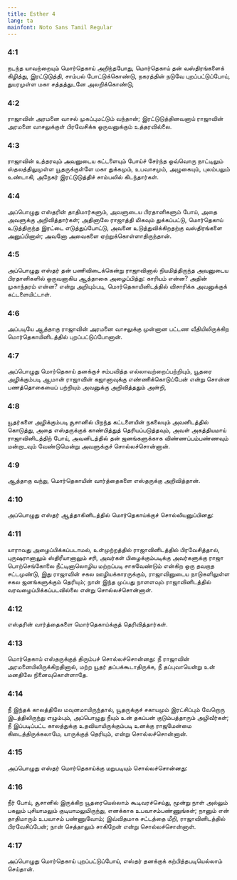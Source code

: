 ```yaml
---
title: Esther 4
lang: ta
mainfont: Noto Sans Tamil Regular
---
```


###  4:1

நடந்த யாவற்றையும் மொர்தெகாய் அறிந்தபோது, மொர்தெகாய் தன் வஸ்திரங்களைக் கிழித்து, இரட்டுடுத்தி, சாம்பல் போட்டுக்கொண்டு, நகரத்தின் நடுவே புறப்பட்டுப்போய், துயரமுள்ள மகா சத்தத்துடனே அலறிக்கொண்டு,

###  4:2

ராஜாவின் அரமனை வாசல் முகப்புமட்டும் வந்தான்; இரட்டுடுத்தினவனாய் ராஜாவின் அரமனை வாசலுக்குள் பிரவேசிக்க ஒருவனுக்கும் உத்தரவில்லை.

###  4:3

ராஜாவின் உத்தரவும் அவனுடைய கட்டளையும் போய்ச் சேர்ந்த ஒவ்வொரு நாட்டிலும் ஸ்தலத்திலுமுள்ள யூதருக்குள்ளே மகா துக்கமும், உபவாசமும், அழுகையும், புலம்பலும் உண்டாகி, அநேகர் இரட்டுடுத்திச் சாம்பலில் கிடந்தார்கள்.

###  4:4

அப்பொழுது எஸ்தரின் தாதிமார்களும், அவளுடைய பிரதானிகளும் போய், அதை அவளுக்கு அறிவித்தார்கள்; அதினாலே ராஜாத்தி மிகவும் துக்கப்பட்டு, மொர்தெகாய் உடுத்திருந்த இரட்டை எடுத்துப்போட்டு, அவனை உடுத்துவிக்கிறதற்கு வஸ்திரங்களை அனுப்பினாள்; அவனோ அவைகளை ஏற்றுக்கொள்ளாதிருந்தான்.

###  4:5

அப்பொழுது எஸ்தர் தன் பணிவிடைக்கென்று ராஜாவினால் நியமித்திருந்த அவனுடைய பிரதானிகளில் ஒருவனாகிய ஆத்தாகை அழைப்பித்து: காரியம் என்ன? அதின் முகாந்தரம் என்ன? என்று அறியும்படி, மொர்தெகாயினிடத்தில் விசாரிக்க அவனுக்குக் கட்டளையிட்டாள்.

###  4:6

அப்படியே ஆத்தாகு ராஜாவின் அரமனை வாசலுக்கு முன்னான பட்டண வீதியிலிருக்கிற மொர்தெகாயினிடத்தில் புறப்பட்டுப்போனான்.

###  4:7

அப்பொழுது மொர்தெகாய் தனக்குச் சம்பவித்த எல்லாவற்றைப்பற்றியும், யூதரை அழிக்கும்படி ஆமான் ராஜாவின் கஜானாவுக்கு எண்ணிக்கொடுப்பேன் என்று சொன்ன பணத்தொகையைப் பற்றியும் அவனுக்கு அறிவித்ததும் அன்றி,

###  4:8

யூதர்களை அழிக்கும்படி சூசானில் பிறந்த கட்டளையின் நகலையும் அவனிடத்தில் கொடுத்து, அதை எஸ்தருக்குக் காண்பித்துத் தெரியப்படுத்தவும், அவள் அகத்தியமாய் ராஜாவினிடத்திற் போய், அவனிடத்தில் தன் ஜனங்களுக்காக விண்ணப்பம்பண்ணவும் மன்றாடவும் வேண்டுமென்று அவளுக்குச் சொல்லச்சொன்னான்.

###  4:9

ஆத்தாகு வந்து, மொர்தெகாயின் வார்த்தைகளை எஸ்தருக்கு அறிவித்தான்.

###  4:10

அப்பொழுது எஸ்தர் ஆத்தாகினிடத்தில் மொர்தெகாய்க்குச் சொல்லியனுப்பினது:

###  4:11

யாராவது அழைப்பிக்கப்படாமல், உள்முற்றத்தில் ராஜாவினிடத்தில் பிரவேசித்தால், புருஷரானாலும் ஸ்திரீயானாலும் சரி, அவர்கள் பிழைக்கும்படிக்கு அவர்களுக்கு ராஜா பொற்செங்கோலை நீட்டினாலொழிய மற்றப்படி சாகவேண்டும் என்கிற ஒரு தவறாத சட்டமுண்டு, இது ராஜாவின் சகல ஊழியக்காரருக்கும், ராஜாவினுடைய நாடுகளிலுள்ள சகல ஜனங்களுக்கும் தெரியும்; நான் இந்த முப்பது நாளளவும் ராஜாவினிடத்தில் வரவழைப்பிக்கப்படவில்லை என்று சொல்லச்சொன்னாள்.

###  4:12

எஸ்தரின் வார்த்தைகளை மொர்தெகாய்க்குத் தெரிவித்தார்கள்.

###  4:13

மொர்தெகாய் எஸ்தருக்குத் திரும்பச் சொல்லச்சொன்னது: நீ ராஜாவின் அரமனையிலிருக்கிறதினால், மற்ற யூதர் தப்பக்கூடாதிருக்க, நீ தப்புவாயென்று உன் மனதிலே நினைவுகொள்ளாதே.

###  4:14

நீ இந்தக் காலத்திலே மவுனமாயிருந்தால், யூதருக்குச் சகாயமும் இரட்சிப்பும் வேறொரு இடத்திலிருந்து எழும்பும், அப்பொழுது நீயும் உன் தகப்பன் குடும்பத்தாரும் அழிவீர்கள்; நீ இப்படிப்பட்ட காலத்துக்கு உதவியாயிருக்கும்படி உனக்கு ராஜமேன்மை கிடைத்திருக்கலாமே, யாருக்குத் தெரியும், என்று சொல்லச்சொன்னான்.

###  4:15

அப்பொழுது எஸ்தர் மொர்தெகாய்க்கு மறுபடியும் சொல்லச்சொன்னது:

###  4:16

நீர் போய், சூசானில் இருக்கிற யூதரையெல்லாம் கூடிவரச்செய்து, மூன்று நாள் அல்லும் பகலும் புசியாமலும் குடியாமலுமிருந்து, எனக்காக உபவாசம்பண்ணுங்கள்; நானும் என் தாதிமாரும் உபவாசம் பண்ணுவோம்; இவ்விதமாக சட்டத்தை மீறி, ராஜாவினிடத்தில் பிரவேசிப்பேன்; நான் செத்தாலும் சாகிறேன் என்று சொல்லச்சொன்னாள்.

###  4:17

அப்பொழுது மொர்தெகாய் புறப்பட்டுப்போய், எஸ்தர் தனக்குக் கற்பித்தபடியெல்லாம் செய்தான்.


